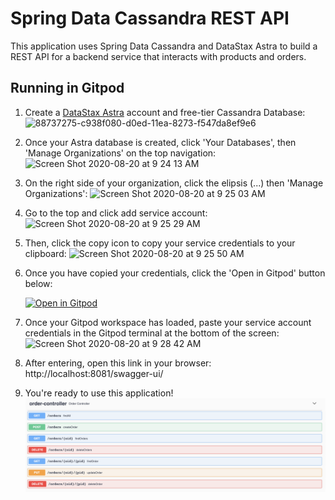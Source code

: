 # Spring Data Cassandra REST API

This application uses Spring Data Cassandra and DataStax Astra to build a REST API for a backend service that interacts with products and orders.

## Running in Gitpod

1. Create a [DataStax Astra](https://astra.datastax.com/register?utm_source=github&utm_medium=referral&utm_campaign=spring-data-starter) account and free-tier Cassandra Database: 
   ![88737275-c938f080-d0ed-11ea-8273-f547da8ef9e6](https://user-images.githubusercontent.com/69874632/90799424-0f860780-e2c8-11ea-962e-ad43ebafc085.png)
   
2. Once your Astra database is created, click 'Your Databases', then 'Manage Organizations' on the top navigation: 
   ![Screen Shot 2020-08-20 at 9 24 13 AM](https://user-images.githubusercontent.com/69874632/90799837-a5ba2d80-e2c8-11ea-8104-35ef6c0723ef.png)
  
  
3. On the right side of your organization, click the elipsis (...) then 'Manage Organizations': 
   ![Screen Shot 2020-08-20 at 9 25 03 AM](https://user-images.githubusercontent.com/69874632/90801603-faf73e80-e2ca-11ea-8bab-dc82baf0c4ae.png)
   
4. Go to the top and click add service account: 
   ![Screen Shot 2020-08-20 at 9 25 29 AM](https://user-images.githubusercontent.com/69874632/90801716-1cf0c100-e2cb-11ea-938b-85709cad8ce0.png)

5. Then, click the copy icon to copy your service credentials to your clipboard:
   ![Screen Shot 2020-08-20 at 9 25 50 AM](https://user-images.githubusercontent.com/69874632/90801796-3560db80-e2cb-11ea-8c1d-4387ca9809a4.png)

6. Once you have copied your credentials, click the 'Open in Gitpod' button below:

   [![Open in Gitpod](https://gitpod.io/button/open-in-gitpod.svg)](https://gitpod.io/from-referrer)
   
7. Once your Gitpod workspace has loaded, paste your service account credentials in the Gitpod terminal at the bottom of the screen:
   ![Screen Shot 2020-08-20 at 9 28 42 AM](https://user-images.githubusercontent.com/69874632/90801910-5e816c00-e2cb-11ea-874b-fb64ee7a26ae.png)

8. After entering, open this link in your browser: http://localhost:8081/swagger-ui/

9. You're ready to use this application! 
   ![Swagger](doc/pics/spring-data-swagger-ui.png?raw=true)

